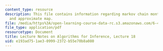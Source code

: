 ```yaml
---
content_type: resource
description: This file contains information regarding markov chain monte carlo methods
  and approximate map.
file: /media/https%3A/open-learning-course-data-rc.s3.amazonaws.com/6-438-algorithms-for-inference-fall-2014/e193ad751ae309992372b55e70b8a080_MIT6_438F14_Lec18.pdf
file_type: application/pdf
resourcetype: Document
title: Lecture Notes on Algorithms for Inference, Lecture 18
uid: e193ad75-1ae3-0999-2372-b55e70b8a080
---
```

